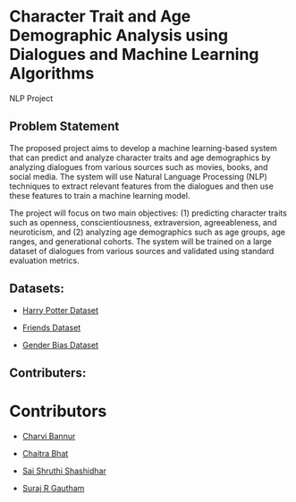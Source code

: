 # Character Trait and Age Demographic Analysis using Dialogues and Machine Learning Algorithms
 NLP Project

## Problem Statement
The proposed project aims to develop a machine learning-based system that can predict and analyze character traits and age demographics by analyzing dialogues from various sources such as movies, books, and social media. The system will use Natural Language Processing (NLP) techniques to extract relevant features from the dialogues and then use these features to train a machine learning model.

The project will focus on two main objectives: (1) predicting character traits such as openness, conscientiousness, extraversion, agreeableness, and neuroticism, and (2) analyzing age demographics such as age groups, age ranges, and generational cohorts. The system will be trained on a large dataset of dialogues from various sources and validated using standard evaluation metrics.

## Datasets:

* [Harry Potter Dataset](https://www.kaggle.com/datasets/gulsahdemiryurek/harry-potter-dataset?select=Harry+Potter+1.csv)

* [Friends Dataset]()

* [Gender Bias Dataset](https://docs.google.com/spreadsheets/d/1nfCE-9ysFUnA8fIGXc4raYqp2vPOJh4Cct609AHxVwo/edit?usp=sharing)

## Contributers:
# Contributors

* [Charvi Bannur](https://github.com/charvibannur)

* [Chaitra Bhat](https://github.com/Chaitra-Bhat383)

* [Sai Shruthi Shashidhar]()

* [Suraj R Gautham]()
